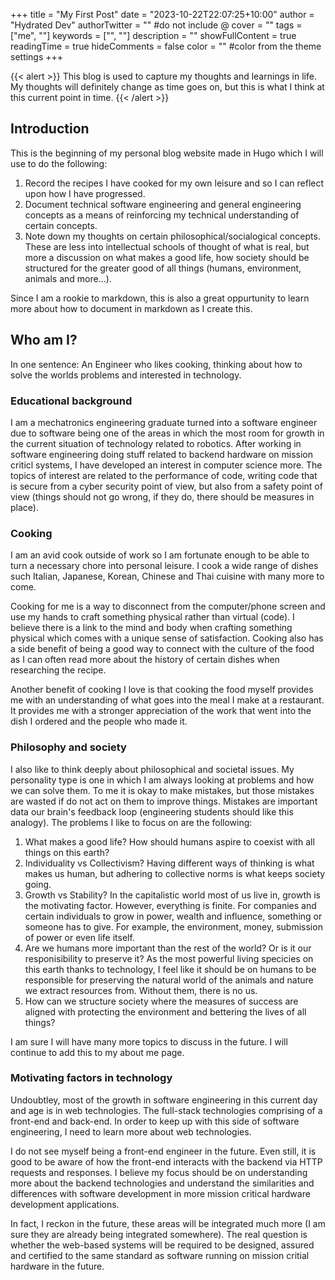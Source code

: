 +++
title = "My First Post"
date = "2023-10-22T22:07:25+10:00"
author = "Hydrated Dev"
authorTwitter = "" #do not include @
cover = ""
tags = ["me", ""]
keywords = ["", ""]
description = ""
showFullContent = true 
readingTime = true 
hideComments = false
color = "" #color from the theme settings
+++

{{< alert >}}
This blog is used to capture my thoughts and learnings in life. My thoughts will definitely change as time goes on, but this is what I think at this current point in time.
{{< /alert >}}

## Introduction

This is the beginning of my personal blog website made in Hugo which I will use to do the following:
1. Record the recipes I have cooked for my own leisure and so I can reflect upon how I have progressed.
2. Document technical software engineering and general engineering concepts as a means of reinforcing my technical understanding of certain concepts.
3. Note down my thoughts on certain philosophical/socialogical concepts. These are less into intellectual schools of thought of what is real, but more a discussion on what makes a good life, how society should be structured for the greater good of all things (humans, environment, animals and more...).

Since I am a rookie to markdown, this is also a great oppurtunity to learn more about how to document in markdown as I create this.

## Who am I?
In one sentence: An Engineer who likes cooking, thinking about how to solve the worlds problems and interested in technology.
### Educational background
I am a mechatronics engineering graduate turned into a software engineer due to software being one of the areas in which the most room for growth in the current situation of technology related to robotics. After working in software engineering doing stuff related to backend hardware on mission criticl systems, I have developed an interest in computer science more. The topics of interest are related to the performance of code, writing code that is secure from a cyber security point of view, but also from a safety point of view (things should not go wrong, if they do, there should be measures in place).

### Cooking
I am an avid cook outside of work so I am fortunate enough to be able to turn a necessary chore into personal leisure. I cook a wide range of dishes such Italian, Japanese, Korean, Chinese and Thai cuisine with many more to come. 

Cooking for me is a way to disconnect from the computer/phone screen and use my hands to craft something physical rather than virtual (code). I believe there is a link to the mind and body when crafting something physical which comes with a unique sense of satisfaction. Cooking also has a side benefit of being a good way to connect with the culture of the food as I can often read more about the history of certain dishes when researching the recipe.

Another benefit of cooking I love is that cooking the food myself provides me with an understanding of what goes into the meal I make at a restaurant. It provides me with a stronger appreciation of the work that went into the dish I ordered and the people who made it.

### Philosophy and society
I also like to think deeply about philosophical and societal issues. My personality type is one in which I am always looking at problems and how we can solve them. To me it is okay to make mistakes, but those mistakes are wasted if do not act on them to improve things. Mistakes are important data our brain's feedback loop (engineering students should like this analogy). The problems I like to focus on are the following:
1. What makes a good life? How should humans aspire to coexist with all things on this earth?
2. Individuality vs Collectivism? Having different ways of thinking is what makes us human, but adhering to collective norms is what keeps society going. 
3. Growth vs Stability? In the capitalistic world most of us live in, growth is the motivating factor. However, everything is finite. For companies and certain individuals to grow in power, wealth and influence, something or someone has to give. For example, the environment, money, submission of power or even life itself.
4. Are we humans more important than the rest of the world? Or is it our responisibility to preserve it? As the most powerful living specicies on this earth thanks to technology, I feel like it should be on humans to be responsible for preserving the natural world of the animals and nature we extract resources from. Without them, there is no us.
5. How can we structure society where the measures of success are aligned with protecting the environment and bettering the lives of all things?

I am sure I will have many more topics to discuss in the future. I will continue to add this to my about me page. 

### Motivating factors in technology

Undoubtley, most of the growth in software engineering in this current day and age is in web technologies. The full-stack technologies comprising of a front-end and back-end. In order to keep up with this side of software engineering, I need to learn more about web technologies.

I do not see myself being a front-end engineer in the future. Even still, it is good to be aware of how the front-end interacts with the backend via HTTP requests and responses. 
I believe my focus should be on understanding more about the backend technologies and understand the similarities and differences with software development in more mission critical hardware development applications. 

In fact, I reckon in the future, these areas will be integrated much more (I am sure they are already being integrated somewhere). The real question is whether the web-based systems will be required to be designed, assured and certified to the same standard as software running on mission critial hardware in the future.

